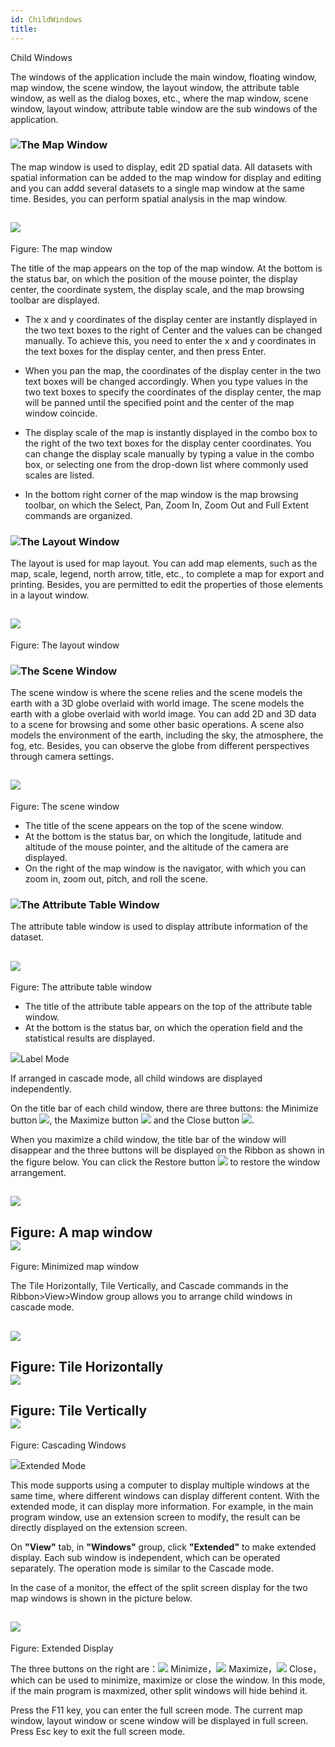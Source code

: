 ```yaml
---
id: ChildWindows
title: ﻿
---
```

Child Windows

The windows of the application include the main window, floating window, map
window, the scene window, the layout window, the attribute table window, as
well as the dialog boxes, etc., where the map window, scene window, layout
window, attribute table window are the sub windows of the application.

### ![](../img-en/read.gif)The Map Window

The map window is used to display, edit 2D spatial data. All datasets with
spatial information can be added to the map window for display and editing and
you can addd several datasets to a single map window at the same time.
Besides, you can perform spatial analysis in the map window.

![](img/MapWin.png)  
---  
Figure: The map window  
  
The title of the map appears on the top of the map window. At the bottom is
the status bar, on which the position of the mouse pointer, the display
center, the coordinate system, the display scale, and the map browsing toolbar
are displayed.

  * The x and y coordinates of the display center are instantly displayed in the two text boxes to the right of Center and the values can be changed manually. To achieve this, you need to enter the x and y coordinates in the text boxes for the display center, and then press Enter.
  * When you pan the map, the coordinates of the display center in the two text boxes will be changed accordingly. When you type values in the two text boxes to specify the coordinates of the display center, the map will be panned until the specified point and the center of the map window coincide.

  * The display scale of the map is instantly displayed in the combo box to the right of the two text boxes for the display center coordinates. You can change the display scale manually by typing a value in the combo box, or selecting one from the drop-down list where commonly used scales are listed.
  * In the bottom right corner of the map window is the map browsing toolbar, on which the Select, Pan, Zoom In, Zoom Out and Full Extent commands are organized.

### ![](../img-en/read.gif)The Layout Window

The layout is used for map layout. You can add map elements, such as the map,
scale, legend, north arrow, title, etc., to complete a map for export and
printing. Besides, you are permitted to edit the properties of those elements
in a layout window.

![](img/LayoutWin.png)  
---  
Figure: The layout window  
  
### ![](../img-en/read.gif)The Scene Window

The scene window is where the scene relies and the scene models the earth with
a 3D globe overlaid with world image. The scene models the earth with a globe
overlaid with world image. You can add 2D and 3D data to a scene for browsing
and some other basic operations. A scene also models the environment of the
earth, including the sky, the atmosphere, the fog, etc. Besides, you can
observe the globe from different perspectives through camera settings.

![](img/SceneWin.png)  
---  
Figure: The scene window  
  
  * The title of the scene appears on the top of the scene window.
  * At the bottom is the status bar, on which the longitude, latitude and altitude of the mouse pointer, and the altitude of the camera are displayed.
  * On the right of the map window is the navigator, with which you can zoom in, zoom out, pitch, and roll the scene.

### ![](../img-en/read.gif)The Attribute Table Window

The attribute table window is used to display attribute information of the
dataset.

![](img/AttributeWin.png)  
---  
Figure: The attribute table window  
  
  * The title of the attribute table appears on the top of the attribute table window.
  * At the bottom is the status bar, on which the operation field and the statistical results are displayed.

![](img/close.gif)Label Mode

If arranged in cascade mode, all child windows are displayed independently.

On the title bar of each child window, there are three buttons: the Minimize
button ![](img/min.png), the Maximize button ![](img/max.png) and the Close
button ![](img/closewin.png).

When you maximize a child window, the title bar of the window will disappear
and the three buttons will be displayed on the Ribbon as shown in the figure
below. You can click the Restore button ![](img/recover.png) to restore the
window arrangement.

![](img/MapWin2.png)  
---  
Figure: A map window  
![](img/AferMaxWin.png)  
---  
Figure: Minimized map window  
  
The Tile Horizontally, Tile Vertically, and Cascade commands in the
Ribbon>View>Window group allows you to arrange child windows in cascade mode.

![](img/MapWin2H.png)  
---  
Figure: Tile Horizontally  
![](img/MapWin2V.png)  
---  
Figure: Tile Vertically  
![](img/MapWin2M.png)  
---  
Figure: Cascading Windows  
  
![](img/close.gif)Extended Mode

This mode supports using a computer to display multiple windows at the same
time, where different windows can display different content. With the extended
mode, it can display more information. For example, in the main program
window, use an extension screen to modify, the result can be directly
displayed on the extension screen.

On **"View"** tab, in **"Windows"** group, click **"Extended"** to make
extended display. Each sub window is independent, which can be operated
separately. The operation mode is similar to the Cascade mode.

In the case of a monitor, the effect of the split screen display for the two
map windows is shown in the picture below.

![](img/MutilScreens.png)  
---  
Figure: Extended Display  
  
The three buttons on the right are：![](img/min.png) Minimize，![](img/max.png)
Maximize，![](img/closewin.png) Close，which can be used to minimize, maximize
or close the window. In this mode, if the main program is maxmized, other
split windows will hide behind it.

Press the F11 key, you can enter the full screen mode. The current map window,
layout window or scene window will be displayed in full screen. Press Esc key
to exit the full screen mode.

